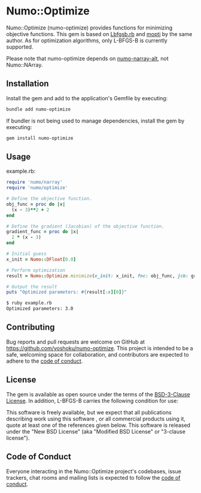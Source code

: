 # Numo::Optimize

Numo::Optimize (numo-optimize) provides functions for minimizing objective functions.
This gem is based on [Lbfgsb.rb](https://github.com/yoshoku/lbfgsb.rb) and
[mopti](https://github.com/yoshoku/mopti) by the same author.
As for optimization algorithms, only L-BFGS-B is currently supported.

Please note that numo-optimize depends on [numo-narray-alt](https://github.com/yoshoku/numo-narray-alt), not Numo::NArray.

## Installation

Install the gem and add to the application's Gemfile by executing:

```bash
bundle add numo-optimize
```

If bundler is not being used to manage dependencies, install the gem by executing:

```bash
gem install numo-optimize
```

## Usage

example.rb:

```ruby
require 'numo/narray'
require 'numo/optimize'

# Define the objective function.
obj_func = proc do |x|
  (x - 3)**2 + 2
end

# Define the gradient (Jacobian) of the objective function.
gradient_func = proc do |x|
  2 * (x - 3)
end

# Initial guess
x_init = Numo::DFloat[0.0]

# Perform optimization
result = Numo::Optimize.minimize(x_init: x_init, fnc: obj_func, jcb: gradient_func)

# Output the result
puts "Optimized parameters: #{result[:x][0]}"
```

```sh
$ ruby example.rb
Optimized parameters: 3.0
```

## Contributing

Bug reports and pull requests are welcome on GitHub at https://github.com/yoshoku/numo-optimize.
This project is intended to be a safe, welcoming space for collaboration,
and contributors are expected to adhere to the [code of conduct](https://github.com/yoshoku/numo-optimize/blob/main/CODE_OF_CONDUCT.md).

## License

The gem is available as open source under the terms of the [BSD-3-Clause License](https://opensource.org/licenses/BSD-3-Clause).
In addition, L-BFGS-B carries the following condition for use:

This software is freely available, but we expect that all publications describing  work using this software ,
or all commercial products using it, quote at least one of the references given below.
This software is released under the "New BSD License" (aka "Modified BSD License" or "3-clause license").

## Code of Conduct

Everyone interacting in the Numo::Optimize project's codebases, issue trackers, chat rooms and mailing lists is expected to follow the [code of conduct](https://github.com/yoshoku/numo-optimize/blob/main/CODE_OF_CONDUCT.md).
